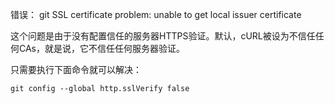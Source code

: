 错误： git SSL certificate problem: unable to get local issuer certificate

这个问题是由于没有配置信任的服务器HTTPS验证。默认，cURL被设为不信任任何CAs，就是说，它不信任任何服务器验证。

只需要执行下面命令就可以解决：

```
git config --global http.sslVerify false
```
